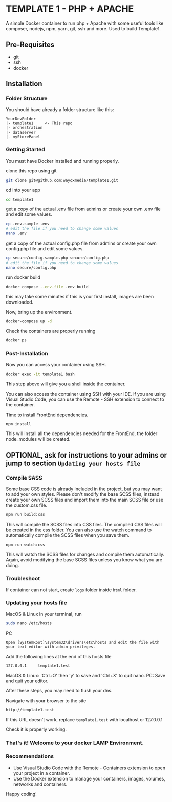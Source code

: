 # TEMPLATE 1 - PHP + APACHE
A simple Docker container to run php + Apache with some useful tools like composer, nodejs, npm, yarn, git, ssh and more. Used to build Template1.

## Pre-Requisites

* git
* ssh
* docker

## Installation

### Folder Structure

You should have already a folder structure like this:

    YourDevFolder
    |- template1     <- This repo
    |- orchestration
    |- dataserver
    |- myStorePanel

### Getting Started

You must have Docker installed and running properly.

clone this repo using git

```sh
git clone git@github.com:wayoxmedia/template1.git
```

cd into your app

```sh
cd template1
```

get a copy of the actual .env file from admins or create your own .env file and edit some values.
```sh
cp .env.sample .env
# edit the file if you need to change some values
nano .env
```

get a copy of the actual config.php file from admins or create your own config.php file and edit some values.
```sh
cp secure/config.sample.php secure/config.php
# edit the file if you need to change some values
nano secure/config.php
```

run docker build
```sh
docker compose --env-file .env build
```

this may take some minutes if this is your first install, images are been downloaded.

Now, bring up the environment.

```sh
docker-compose up -d
```

Check the containers are properly running

```sh
docker ps
```

### Post-Installation
Now you can access your container using SSH.

```sh
docker exec -it template1 bash
```
This step above will give you a shell inside the container.

You can also access the container using SSH with your IDE.
If you are using Visual Studio Code, you can use the Remote - SSH extension to connect to the container.

Time to install FrontEnd dependencies.

```sh
npm install
```
This will install all the dependencies needed for the FrontEnd, the folder node_modules will be created.

## OPTIONAL, ask for instructions to your admins or jump to section `Updating your hosts file`
### Compile SASS
Some base CSS code is already included in the project, but you may want to add your own styles. Please don't modify the base SCSS files, instead create your own SCSS files and import them into the main SCSS file or use the custom.css file.
```sh
npm run build:css
```
This will compile the SCSS files into CSS files. The compiled CSS files will be created in the css folder.
You can also use the watch command to automatically compile the SCSS files when you save them.
```sh
npm run watch:css
```
This will watch the SCSS files for changes and compile them automatically. Again, avoid modifying the base SCSS files unless you know what you are doing.

### Troubleshoot

If container can not start, create `logs` folder inside `html` folder.

### Updating your hosts file
MacOS & Linux
In your terminal, run
```sh
sudo nano /etc/hosts
```
PC
```
Open [SystemRoot]\system32\drivers\etc\hosts and edit the file with your text editor with admin privileges.
```
Add the following lines at the end of this hosts file
```
127.0.0.1     template1.test
```
MacOS & Linux: 'Ctrl+O' then 'y' to save and 'Ctrl+X' to quit nano.
PC: Save and quit your editor.

After these steps, you may need to flush your dns.

Navigate with your browser to the site

`http://template1.test`

If this URL doesn't work, replace `template1.test` with localhost or 127.0.0.1

Check it is properly working.

### That's it! Welcome to your docker LAMP Environment.

### Recommendations

* Use Visual Studio Code with the Remote - Containers extension to open your project in a container.
* Use the Docker extension to manage your containers, images, volumes, networks and containers.

Happy coding!
